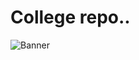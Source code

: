 # College repo..


![Banner](https://gifdb.com/images/high/anime-computer-guy-hacking-lmojz2zsbi6xmvz5.gif)
